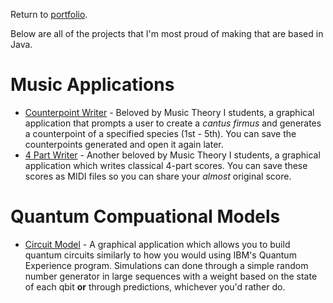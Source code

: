 Return to [portfolio](https://master10104.github.io/index.md).

Below are all of the projects that I'm most proud of making that are based in Java. 

# Music Applications
* [Counterpoint Writer](https://master10104.github.io/java/counterpointWriter.md) - Beloved by Music Theory I students, a graphical application that prompts a user to create a *cantus firmus* and generates a counterpoint of a specified species (1st - 5th). You can save the counterpoints generated and open it again later. 
* [4 Part Writer](https://master10104.github.io/java/4PartWriter.md) - Another beloved by Music Theory I students, a graphical application which writes classical 4-part scores. You can save these scores as MIDI files so you can share your *almost* original score.

# Quantum Compuational Models
* [Circuit Model](https://master10104.github.io/java/circuitModel.md) - A graphical application which allows you to build quantum circuits similarly to how you would using IBM's Quantum Experience program. Simulations can done through a simple random number generator in large sequences with a weight based on the state of each qbit **or** through predictions, whichever you'd rather do.